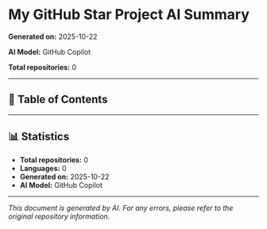 # My GitHub Star Project AI Summary

**Generated on:** 2025-10-22

**AI Model:** GitHub Copilot

**Total repositories:** 0

---

## 📖 Table of Contents


---


## 📊 Statistics

- **Total repositories:** 0
- **Languages:** 0
- **Generated on:** 2025-10-22
- **AI Model:** GitHub Copilot

---

*This document is generated by AI. For any errors, please refer to the original repository information.*
